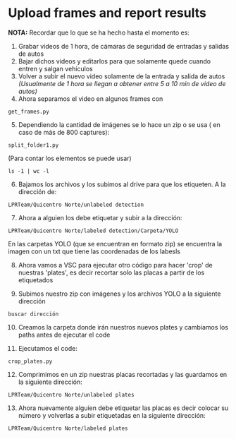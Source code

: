 # Upload frames and report results

**NOTA:** Recordar que lo que se ha hecho hasta el momento es:
1. Grabar videos de 1 hora, de cámaras de seguridad de entradas y salidas de autos
2. Bajar dichos videos y editarlos para que solamente quede cuando entren y salgan vehículos
3. Volver a subir el nuevo video solamente de la entrada y salida de autos *(Usualmente de 1 hora se llegan a obtener entre 5 a 10 min de video de autos)*
4. Ahora separamos el video en algunos frames con
<!-- -->
    get_frames.py
5. Dependiendo la cantidad de imágenes se lo hace un zip o se usa ( en caso de más de 800 captures):
<!-- -->
    split_folder1.py

(Para contar los elementos se puede usar)
<!-- -->
    ls -1 | wc -l

6. Bajamos los archivos y los subimos al drive para que los etiqueten. A la dirección de:
<!-- -->
    LPRTeam/Quicentro Norte/unlabeled detection

7. Ahora a alguien los debe etiquetar y subir a la dirección: 
<!-- -->
    LPRTeam/Quicentro Norte/labeled detection/Carpeta/YOLO

En las carpetas YOLO (que se encuentran en formato zip) se encuentra la imagen con un txt que tiene las coordenadas de los labesls

8. Ahora vamos a VSC para ejecutar otro código para hacer 'crop' de nuestras 'plates', es decir recortar solo las placas a partir de los etiquetados
   
9.  Subimos nuestro zip con imágenes y los archivos YOLO a la siguiente dirección 
<!-- -->
    buscar dirección

10. Creamos la carpeta donde irán nuestros nuevos plates y cambiamos los paths antes de ejecutar el code
    
11. Ejecutamos el code:
<!-- -->
    crop_plates.py

12. Comprimimos en un zip nuestras placas recortadas y las guardamos en la siguiente dirección:
<!-- -->
    LPRTeam/Quicentro Norte/unlabeled plates

13. Ahora nuevamente alguien debe etiquetar las placas es decir colocar su número y volverlas a subir etiquetadas en la siguiente dirección:
<!-- -->
    LPRTeam/Quicentro Norte/labeled plates







